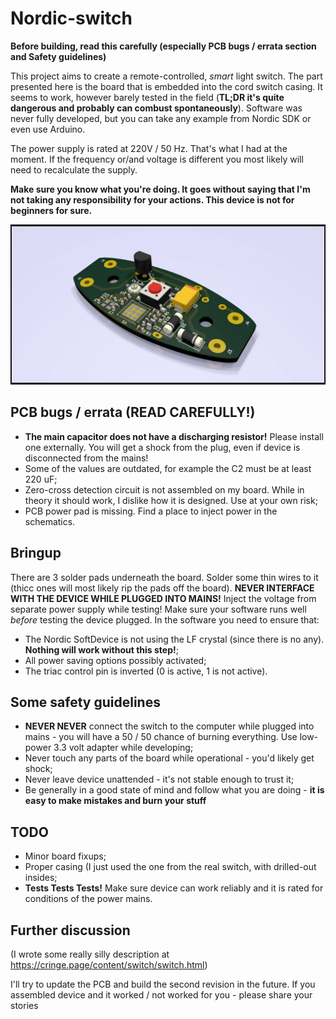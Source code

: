 # Nordic-switch

**Before building, read this carefully (especially PCB bugs / errata section and Safety guidelines)**

This project aims to create a remote-controlled, *smart* light switch. The part presented here is the board that is embedded into the cord switch casing. 
It seems to work, however barely tested in the field (**TL;DR it's quite dangerous and probably can combust spontaneously**).
Software was never fully developed, but you can take any example from Nordic SDK or even use Arduino.

The power supply is rated at 220V / 50 Hz. That's what I had at the moment. If the frequency or/and voltage is different you most likely will need to recalculate the supply.

**Make sure you know what you're doing. It goes without saying that I'm not taking any responsibility for your actions. This device is not for beginners for sure.**

![board render](/images/board.png)

## PCB bugs / errata (READ CAREFULLY!)

- **The main capacitor does not have a discharging resistor!** Please install one externally. You will get a shock from the plug, even if device is disconnected from the mains!
- Some of the values are outdated, for example the C2 must be at least 220 uF;
- Zero-cross detection circuit is not assembled on my board. While in theory it should work, I dislike how it is designed. Use at your own risk;
- PCB power pad is missing. Find a place to inject power in the schematics.

## Bringup

There are 3 solder pads underneath the board. Solder some thin wires to it (thicc ones will most likely rip the pads off the board). **NEVER INTERFACE WITH THE DEVICE WHILE PLUGGED INTO MAINS!** Inject the voltage from separate power supply while testing! Make sure your software runs well *before* testing the device plugged. In the software you need to ensure that:
- The Nordic SoftDevice is not using the LF crystal (since there is no any). **Nothing will work without this step!**;
- All power saving options possibly activated;
- The triac control pin is inverted (0 is active, 1 is not active).

## Some safety guidelines

- **NEVER NEVER** connect the switch to the computer while plugged into mains - you will have a 50 / 50 chance of burning everything. Use low-power 3.3 volt adapter while developing;
- Never touch any parts of the board while operational - you'd likely get shock;
- Never leave device unattended - it's not stable enough to trust it;
- Be generally in a good state of mind and follow what you are doing - **it is easy to make mistakes and burn your stuff**

## TODO

- Minor board fixups;
- Proper casing (I just used the one from the real switch, with drilled-out insides;
- **Tests Tests Tests!** Make sure device can work reliably and it is rated for conditions of the power mains.

## Further discussion

(I wrote some really silly description at https://cringe.page/content/switch/switch.html)

I'll try to update the PCB and build the second revision in the future.
If you assembled device and it worked / not worked for you - please share your stories
